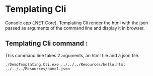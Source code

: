 # Templating Cli
Console app (.NET Core).
Templating Cli render the html with the json passed as arguments of the command line and display it in browser.

## Templating Cli command :

This command line takes 2 arguments, an html file and a json file.

```
./DemoTemplating.Cli.exe ../../../Resources/hello.html ../../../Resources/name1.json
```



